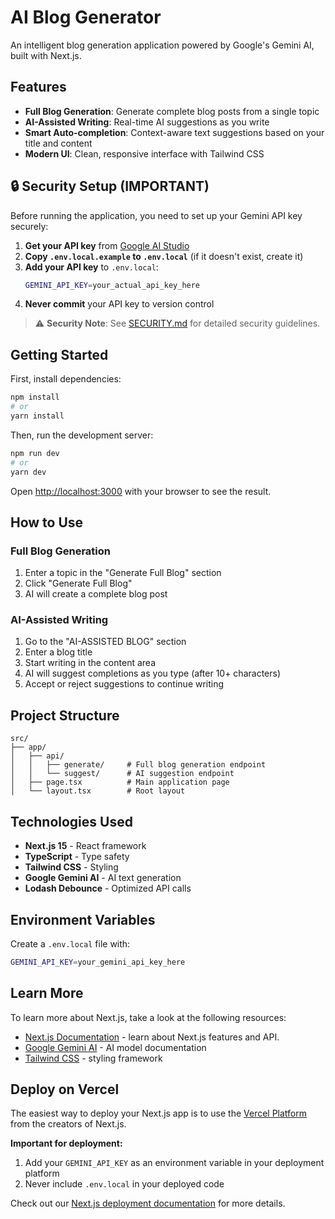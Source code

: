 # AI Blog Generator

An intelligent blog generation application powered by Google's Gemini AI, built with Next.js.

## Features

- **Full Blog Generation**: Generate complete blog posts from a single topic
- **AI-Assisted Writing**: Real-time AI suggestions as you write
- **Smart Auto-completion**: Context-aware text suggestions based on your title and content
- **Modern UI**: Clean, responsive interface with Tailwind CSS

## 🔒 Security Setup (IMPORTANT)

Before running the application, you need to set up your Gemini API key securely:

1. **Get your API key** from [Google AI Studio](https://makersuite.google.com/app/apikey)
2. **Copy `.env.local.example` to `.env.local`** (if it doesn't exist, create it)
3. **Add your API key** to `.env.local`:
   ```bash
   GEMINI_API_KEY=your_actual_api_key_here
   ```
4. **Never commit** your API key to version control

> ⚠️ **Security Note**: See [SECURITY.md](./SECURITY.md) for detailed security guidelines.

## Getting Started

First, install dependencies:

```bash
npm install
# or
yarn install
```

Then, run the development server:

```bash
npm run dev
# or
yarn dev
```

Open [http://localhost:3000](http://localhost:3000) with your browser to see the result.

## How to Use

### Full Blog Generation

1. Enter a topic in the "Generate Full Blog" section
2. Click "Generate Full Blog"
3. AI will create a complete blog post

### AI-Assisted Writing

1. Go to the "AI-ASSISTED BLOG" section
2. Enter a blog title
3. Start writing in the content area
4. AI will suggest completions as you type (after 10+ characters)
5. Accept or reject suggestions to continue writing

## Project Structure

```
src/
├── app/
│   ├── api/
│   │   ├── generate/     # Full blog generation endpoint
│   │   └── suggest/      # AI suggestion endpoint
│   ├── page.tsx          # Main application page
│   └── layout.tsx        # Root layout
```

## Technologies Used

- **Next.js 15** - React framework
- **TypeScript** - Type safety
- **Tailwind CSS** - Styling
- **Google Gemini AI** - AI text generation
- **Lodash Debounce** - Optimized API calls

## Environment Variables

Create a `.env.local` file with:

```bash
GEMINI_API_KEY=your_gemini_api_key_here
```

## Learn More

To learn more about Next.js, take a look at the following resources:

- [Next.js Documentation](https://nextjs.org/docs) - learn about Next.js features and API.
- [Google Gemini AI](https://ai.google.dev/) - AI model documentation
- [Tailwind CSS](https://tailwindcss.com/) - styling framework

## Deploy on Vercel

The easiest way to deploy your Next.js app is to use the [Vercel Platform](https://vercel.com/new?utm_medium=default-template&filter=next.js&utm_source=create-next-app&utm_campaign=create-next-app-readme) from the creators of Next.js.

**Important for deployment:**

1. Add your `GEMINI_API_KEY` as an environment variable in your deployment platform
2. Never include `.env.local` in your deployed code

Check out our [Next.js deployment documentation](https://nextjs.org/docs/app/building-your-application/deploying) for more details.
